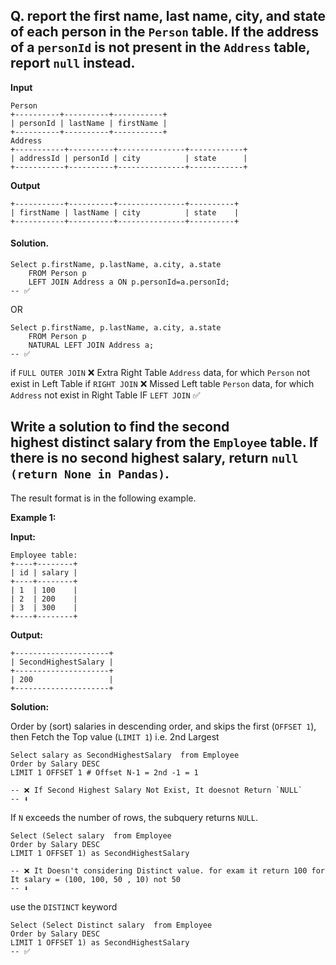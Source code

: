 

## Q. report the first name, last name, city, and state of each person in the `Person` table. If the address of a `personId` is not present in the `Address` table, report `null` instead.


**Input**
```
Person
+----------+----------+-----------+
| personId | lastName | firstName |
+----------+----------+-----------+
Address
+-----------+----------+---------------+------------+
| addressId | personId | city          | state      |
+-----------+----------+---------------+------------+
```

**Output**
```
+-----------+----------+---------------+----------+
| firstName | lastName | city          | state    |
+-----------+----------+---------------+----------+
```

#### Solution.

```mysql
Select p.firstName, p.lastName, a.city, a.state
    FROM Person p
    LEFT JOIN Address a ON p.personId=a.personId;
-- ✅
```
OR

```Mysql
Select p.firstName, p.lastName, a.city, a.state
	FROM Person p
	NATURAL LEFT JOIN Address a;
-- ✅
```

if `FULL OUTER JOIN` ❌ Extra Right Table  `Address` data, for which  `Person` not exist in  Left Table
if `RIGHT JOIN` ❌ Missed Left table `Person` data, for which `Address` not exist in Right Table
IF `LEFT JOIN` ✅

## Write a solution to find the second highest **distinct** salary from the `Employee` table. If there is no second highest salary, return `null (return None in Pandas)`.

The result format is in the following example.

**Example 1:**

**Input:** 
```
Employee table:
+----+--------+
| id | salary |
+----+--------+
| 1  | 100    |
| 2  | 200    |
| 3  | 300    |
+----+--------+
```

**Output:** 
```
+---------------------+
| SecondHighestSalary |
+---------------------+
| 200                 |
+---------------------+
```

**Solution:**

Order by (sort) salaries in descending order,  and skips the first  (`OFFSET 1`), then Fetch the Top value (`LIMIT 1`) i.e. 2nd Largest
```Mysql
Select salary as SecondHighestSalary  from Employee
Order by Salary DESC
LIMIT 1 OFFSET 1 # Offset N-1 = 2nd -1 = 1

-- ❌ If Second Highest Salary Not Exist, It doesnot Return `NULL`
-- ⬇️ 
 ```

If `N` exceeds the number of rows, the subquery returns `NULL`.
``` MySQL
Select (Select salary  from Employee
Order by Salary DESC
LIMIT 1 OFFSET 1) as SecondHighestSalary

-- ❌ It Doesn't considering Distinct value. for exam it return 100 for It salary = (100, 100, 50 , 10) not 50 
-- ⬇️
```

use the `DISTINCT` keyword 
```Mysql
Select (Select Distinct salary  from Employee
Order by Salary DESC
LIMIT 1 OFFSET 1) as SecondHighestSalary
-- ✅
```



